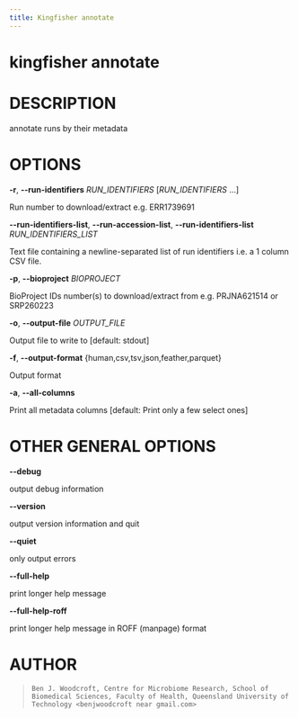 ```yaml
---
title: Kingfisher annotate
---
```

# kingfisher annotate

# DESCRIPTION

annotate runs by their metadata

# OPTIONS

**-r**, **\--run-identifiers** *RUN_IDENTIFIERS* [*RUN_IDENTIFIERS* \...]

  Run number to download/extract e.g. ERR1739691

**\--run-identifiers-list**, **\--run-accession-list**, **\--run-identifiers-list** *RUN_IDENTIFIERS_LIST*

  Text file containing a newline-separated list of run identifiers
    i.e. a 1 column CSV file.

**-p**, **\--bioproject** *BIOPROJECT*

  BioProject IDs number(s) to download/extract from e.g. PRJNA621514
    or SRP260223

**-o**, **\--output-file** *OUTPUT_FILE*

  Output file to write to [default: stdout]

**-f**, **\--output-format** {human,csv,tsv,json,feather,parquet}

  Output format

**-a**, **\--all-columns**

  Print all metadata columns [default: Print only a few select ones]

# OTHER GENERAL OPTIONS

**\--debug**

  output debug information

**\--version**

  output version information and quit

**\--quiet**

  only output errors

**\--full-help**

  print longer help message

**\--full-help-roff**

  print longer help message in ROFF (manpage) format

# AUTHOR

>     Ben J. Woodcroft, Centre for Microbiome Research, School of Biomedical Sciences, Faculty of Health, Queensland University of Technology <benjwoodcroft near gmail.com>
